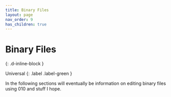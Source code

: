 ```yaml
---
title: Binary Files
layout: page
nav_order: 9
has_children: true
---
```


# Binary Files
{: .d-inline-block }

Universal
{: .label .label-green } 

In the following sections will eventually be information on editing binary files using 010 and stuff I hope.